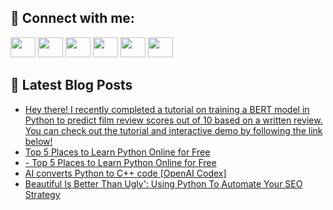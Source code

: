 ## 🔎 Connect with me:
[<img height="32" width="40" src="https://cdn.jsdelivr.net/npm/simple-icons@v5/icons/telegram.svg" />](https://t.me/bullbesh)
[<img height="32" width="40" src="https://cdn.jsdelivr.net/npm/simple-icons@v5/icons/vk.svg" />](https://vk.com/bullbesh)
[<img height="32" width="40" src="https://cdn.jsdelivr.net/npm/simple-icons@v5/icons/twitter.svg" />](https://twitter.com/bullbesh1)
[<img height="32" width="40" src="https://cdn.jsdelivr.net/npm/simple-icons@v5/icons/instagram.svg" />](https://www.instagram.com/bullbesh)
[<img height="32" width="40" src="https://cdn.jsdelivr.net/npm/simple-icons@v5/icons/reddit.svg" />](https://www.reddit.com/user/bullbesh)
[<img height="32" width="40" src="https://cdn.jsdelivr.net/npm/simple-icons@v5/icons/youtube.svg" />](https://www.youtube.com/channel/UCtfjRs6uzgq5mfm8S06WTcg)

## 📕 Latest Blog Posts
<!-- BLOG-POST-LIST:START -->
- [Hey there! I recently completed a tutorial on training a BERT model in Python to predict film review scores out of 10 based on a written review. You can check out the tutorial and interactive demo by following the link below!](https://www.reddit.com/r/Python/comments/uqubl3/hey_there_i_recently_completed_a_tutorial_on/)
- [Top 5 Places to Learn Python Online for Free](https://www.reddit.com/r/Python/comments/uqtsnq/top_5_places_to_learn_python_online_for_free/)
- [- Top 5 Places to Learn Python Online for Free](https://www.reddit.com/r/Python/comments/uqtsnj/top_5_places_to_learn_python_online_for_free/)
- [AI converts Python to C++ code [OpenAI Codex]](https://www.reddit.com/r/Python/comments/uqt5jp/ai_converts_python_to_c_code_openai_codex/)
- [Beautiful Is Better Than Ugly&#39;: Using Python To Automate Your SEO Strategy](https://www.reddit.com/r/Python/comments/uqs2hf/beautiful_is_better_than_ugly_using_python_to/)
<!-- BLOG-POST-LIST:END -->
